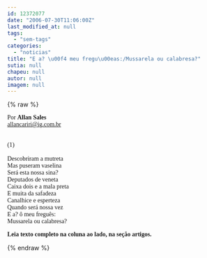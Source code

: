 ```yaml
---
id: 12372077
date: "2006-07-30T11:06:00Z"
last_modified_at: null
tags:
  - "sem-tags"
categories:
  - "noticias"
title: "E a? \u00f4 meu fregu\u00eas:/Mussarela ou calabresa?"
sutia: null
chapeu: null
autor: null
imagem: null
---
```

{% raw %}
<p><P><FONT face=Verdana>Por </FONT><STRONG><FONT face=Verdana>Allan Sales<BR></FONT></STRONG><A href=\"mailto:allancariri@ig.com.br\"><FONT face=Verdana>allancariri@ig.com.br</FONT></A></P></p>
<p><P><BR><FONT face=Verdana>(1)<BR><BR>Descobriram a mutreta<BR>Mas puseram vaselina<BR>Será esta nossa sina?<BR>Deputados de veneta<BR>Caixa dois e a mala preta<BR>E muita da safadeza<BR>Canalhice e esperteza<BR>Quando será nossa vez<BR>E a? ô meu freguês:<BR>Mussarela ou calabresa?</FONT></P></p>
<p><P><FONT face=Verdana><STRONG>Leia texto completo na coluna ao lado, na seção artigos.</STRONG></FONT></P> </p>
{% endraw %}